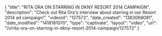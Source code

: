 {
    "title": "RITA ORA ON STARRING IN DKNY RESORT 2014 CAMPAIGN",
    "description": "Check out Rita Ora's interview about starring in our Resort 2014 ad campaign!",
    "videoid": "127572",
    "date_created": "1383068091",
    "date_modified": "1418181070",
    "type": "captivate",
    "layout": "video",
    "url": "\/v\/rita-ora-on-starring-in-dkny-resort-2014-campaign\/127572"
}